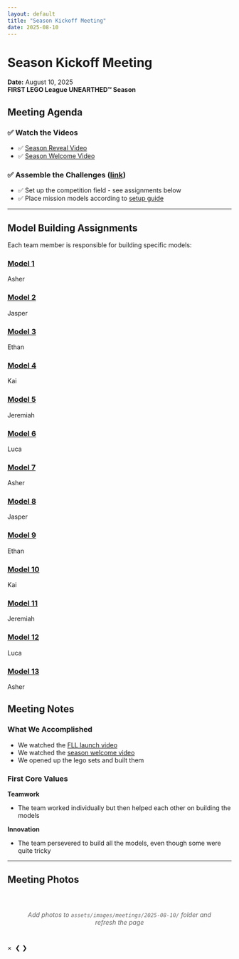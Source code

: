 ```yaml
---
layout: default
title: "Season Kickoff Meeting"
date: 2025-08-10
---
```


# Season Kickoff Meeting
**Date:** August 10, 2025  
**FIRST LEGO League UNEARTHED™ Season**

## Meeting Agenda

### ✅ Watch the Videos
- ✅ [Season Reveal Video](https://youtu.be/exWkcUBS0j8?si=iBuccvzflOIHoSUw)
- ✅ [Season Welcome Video](https://youtu.be/PlJ51XUoP-Q)

### ✅ Assemble the Challenges ([link](#model-building-assignments))
- ✅ Set up the competition field - see assignments below
- ✅ Place mission models according to [setup guide](https://firstinspires.blob.core.windows.net/fll/challenge/2025-26/fll-challenge-unearthed-field-setup-reference-guide.pdf)


---

## Model Building Assignments
Each team member is responsible for building specific models:

<div class="model-cards">
  <div class="model-card">
    <a href="https://firstinspires.blob.core.windows.net/fll/challenge/2025-26/fll-challenge-unearthed-bi-book-1-enus.pdf">
      <h3>Model 1</h3>
    </a>
    <div class="assignee">Asher</div>
  </div>
  
  <div class="model-card">
    <a href="https://firstinspires.blob.core.windows.net/fll/challenge/2025-26/fll-challenge-unearthed-bi-book-2-enus.pdf">
      <h3>Model 2</h3>
    </a>
    <div class="assignee">Jasper</div>
  </div>
  
  <div class="model-card">
    <a href="https://firstinspires.blob.core.windows.net/fll/challenge/2025-26/fll-challenge-unearthed-bi-book-3-enus.pdf">
      <h3>Model 3</h3>
    </a>
    <div class="assignee">Ethan</div>
  </div>
  
  <div class="model-card">
    <a href="https://firstinspires.blob.core.windows.net/fll/challenge/2025-26/fll-challenge-unearthed-bi-book-4-enus.pdf">
      <h3>Model 4</h3>
    </a>
    <div class="assignee">Kai</div>
  </div>
  
  <div class="model-card">
    <a href="https://firstinspires.blob.core.windows.net/fll/challenge/2025-26/fll-challenge-unearthed-bi-book-5-enus.pdf">
      <h3>Model 5</h3>
    </a>
    <div class="assignee">Jeremiah</div>
  </div>
  
  <div class="model-card">
    <a href="https://firstinspires.blob.core.windows.net/fll/challenge/2025-26/fll-challenge-unearthed-bi-book-6-enus.pdf">
      <h3>Model 6</h3>
    </a>
    <div class="assignee">Luca</div>
  </div>
  
  <div class="model-card">
    <a href="https://firstinspires.blob.core.windows.net/fll/challenge/2025-26/fll-challenge-unearthed-bi-book-7-enus.pdf">
      <h3>Model 7</h3>
    </a>
    <div class="assignee">Asher</div>
  </div>
  
  <div class="model-card">
    <a href="https://firstinspires.blob.core.windows.net/fll/challenge/2025-26/fll-challenge-unearthed-bi-book-8-enus.pdf">
      <h3>Model 8</h3>
    </a>
    <div class="assignee">Jasper</div>
  </div>
  
  <div class="model-card">
    <a href="https://firstinspires.blob.core.windows.net/fll/challenge/2025-26/fll-challenge-unearthed-bi-book-9-enus.pdf">
      <h3>Model 9</h3>
    </a>
    <div class="assignee">Ethan</div>
  </div>
  
  <div class="model-card">
    <a href="https://firstinspires.blob.core.windows.net/fll/challenge/2025-26/fll-challenge-unearthed-bi-book-10-enus.pdf">
      <h3>Model 10</h3>
    </a>
    <div class="assignee">Kai</div>
  </div>
  
  <div class="model-card">
    <a href="https://firstinspires.blob.core.windows.net/fll/challenge/2025-26/fll-challenge-unearthed-bi-book-11-enus.pdf">
      <h3>Model 11</h3>
    </a>
    <div class="assignee">Jeremiah</div>
  </div>
  
  <div class="model-card">
    <a href="https://firstinspires.blob.core.windows.net/fll/challenge/2025-26/fll-challenge-unearthed-bi-book-12-enus.pdf">
      <h3>Model 12</h3>
    </a>
    <div class="assignee">Luca</div>
  </div>
  
  <div class="model-card">
    <a href="https://firstinspires.blob.core.windows.net/fll/challenge/2025-26/fll-challenge-unearthed-bi-book-13-enus.pdf">
      <h3>Model 13</h3>
    </a>
    <div class="assignee">Asher</div>
  </div>
</div>

## Meeting Notes

### What We Accomplished

* We watched the [FLL launch video](https://youtu.be/exWkcUBS0j8?si=iBuccvzflOIHoSUw)
* We watched the [season welcome video](https://youtu.be/PlJ51XUoP-Q)
* We opened up the lego sets and built them

### First Core Values

**Teamwork**
- The team worked individually but then helped each other on building the models

**Innovation**
- The team persevered to build all the models, even though some were quite tricky

---

## Meeting Photos

<div class="photo-gallery" id="gallery-2025-08-10">
  <!-- Photos will be automatically loaded here -->
  <div style="grid-column: 1/-1; text-align: center; padding: 40px; color: #666; font-style: italic;">
    Add photos to <code>assets/images/meetings/2025-08-10/</code> folder and refresh the page
  </div>
</div>

<!-- Lightbox Modal -->
<div id="lightbox" class="lightbox">
  <span class="close">&times;</span>
  <img class="lightbox-content" id="lightbox-img">
  <a class="prev">&#10094;</a>
  <a class="next">&#10095;</a>
</div>

<script>
// Photo gallery functionality
let currentImageIndex = 0;
let images = [];

// Initialize gallery when page loads
document.addEventListener('DOMContentLoaded', function() {
    loadGalleryImages();
});

function loadGalleryImages() {
    const gallery = document.getElementById('gallery-2025-08-10');
    const meetingPath = '{{ "/assets/images/meetings/2025-08-10/" | relative_url }}';
    
    // Common image extensions
    const imageExtensions = ['jpg', 'jpeg', 'png', 'gif', 'webp'];
    
    // You'll need to manually add your images here for now
    // In a more advanced setup, you could use Jekyll to automatically scan the directory
    const imageList = [
        '3190850475024400528.JPG',
        '5703217700916735598.JPG',
        '6132005204961641733.JPG',
        'IMG_3851.jpeg',
        'IMG_3853.jpeg', 
        'IMG_3854.JPG',
        'IMG_3855.JPG',
        'IMG_3856.JPG',
        'IMG_3857.JPG',
        'IMG_3858.JPG',
        'IMG_3859.JPG',
        'IMG_3861.jpeg',
        'IMG_3862.jpeg',
        'IMG_3863.jpeg',
        'IMG_3865.jpeg',
        'IMG_3866.jpeg',
        'IMG_3867.jpeg',
        'IMG_3868.jpeg',
        'IMG_3869.jpeg',
        'IMG_3870.jpeg',
        'IMG_3871.jpeg',
        'IMG_3872.jpeg',
        'IMG_3873.jpeg',
        'IMG_3874.jpeg',
        'IMG_3875.jpeg',
        'IMG_3876.jpeg',
        'IMG_3877.jpeg',
        'IMG_3878.jpeg'
    ];
    
    if (imageList.length === 0) {
        return; // Keep the placeholder message
    }
    
    // Clear placeholder
    gallery.innerHTML = '';
    
    // Add images to gallery
    imageList.forEach((filename, index) => {
        const img = document.createElement('img');
        img.src = meetingPath + filename;
        img.alt = `Meeting photo ${index + 1}`;
        img.onclick = () => openLightbox(index);
        gallery.appendChild(img);
        images.push(meetingPath + filename);
    });
}

function openLightbox(index) {
    currentImageIndex = index;
    const lightbox = document.getElementById('lightbox');
    const lightboxImg = document.getElementById('lightbox-img');
    
    lightboxImg.src = images[currentImageIndex];
    lightbox.style.display = 'block';
}

function closeLightbox() {
    document.getElementById('lightbox').style.display = 'none';
}

function changeImage(direction) {
    currentImageIndex += direction;
    
    if (currentImageIndex >= images.length) {
        currentImageIndex = 0;
    } else if (currentImageIndex < 0) {
        currentImageIndex = images.length - 1;
    }
    
    document.getElementById('lightbox-img').src = images[currentImageIndex];
}

// Event listeners
document.querySelector('.close').onclick = closeLightbox;
document.querySelector('.prev').onclick = () => changeImage(-1);
document.querySelector('.next').onclick = () => changeImage(1);

// Close lightbox when clicking outside the image
document.getElementById('lightbox').onclick = function(event) {
    if (event.target === this) {
        closeLightbox();
    }
};

// Keyboard navigation
document.addEventListener('keydown', function(event) {
    if (document.getElementById('lightbox').style.display === 'block') {
        switch(event.key) {
            case 'Escape':
                closeLightbox();
                break;
            case 'ArrowLeft':
                changeImage(-1);
                break;
            case 'ArrowRight':
                changeImage(1);
                break;
        }
    }
});
</script>